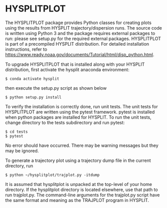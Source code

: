 # HYSPLITPLOT

The HYSPLITPLOT package provides Python classes for creating plots using
the results from HYSPLIT trajectory/dispersion runs. The source code is
written using Python 3 and the package requires external packages to run:
please see setup.py for the required external packages. HYSPLITPLOT is part of
a precompiled HYSPLIT distribution. For detailed installation instructions,
refer to https://www.ready.noaa.gov/documents/Tutorial/html/disp_python.html.

To upgrade HYSPLITPLOT that is installed along with your HYSPLIT distribution,
first activate the hysplit anaconda environment:

    $ conda activate hysplit

then execute the setup.py script as shown below

    $ python setup.py install

To verify the installation is correctly done, run unit tests. The unit tests for
HYSPLITPLOT are written using the pytest framework. pytest is installed when python
packages are installed for HYSPLIT. To run the unit tests, change directory
to the tests subdirectory and run pytest:

    $ cd tests
    $ pytest

No error should have occurred. There may be warning messages but they may be ignored.

To generate a trajectory plot using a trajectory dump file in the current directory,
run

    $ python ~/hysplitplot/trajplot.py -itdump

It is assumed that hysplitplot is unpacked at the top-level of your home
directory.  If the hysplitplot directory is located elsewhere, use that path
to run trajplot.py.  The command-line arguments for the trajplot.py script
have the same format and meaning as the TRAJPLOT program in HYSPLIT.
